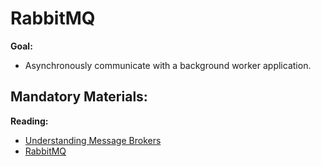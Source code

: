 # RabbitMQ
  
**Goal:** 
- Asynchronously communicate with a background worker application.

## Mandatory Materials:

**Reading:**
- [Understanding Message Brokers](https://medium.com/@ekanshbansal/understanding-message-brokers-using-rabbitmq-5c8b41ecf0f2)
- [RabbitMQ](https://docs.nestjs.com/microservices/rabbitmq)